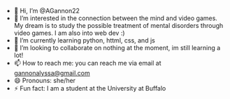 - 👋 Hi, I’m @AGannon22
- 👀 I’m interested in the connection between the mind and video games. My dream is to study the possible treatment of mental disorders through video games. I am also into web dev :)
- 🌱 I’m currently learning python, httml, css, and js
- 💞️ I’m looking to collaborate on nothing at the moment, im still learning a lot!
- 📫 How to reach me: you can reach me via email at gannonalyssa@gmail.com
- 😄 Pronouns: she/her
- ⚡ Fun fact: I am a student at the University at Buffalo

<!---
AGannon22/AGannon22 is a ✨ special ✨ repository because its `README.md` (this file) appears on your GitHub profile.
You can click the Preview link to take a look at your changes.
--->
